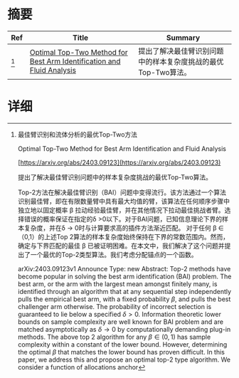 # 摘要

| Ref | Title | Summary |
| --- | --- | --- |
| [^1] | [Optimal Top-Two Method for Best Arm Identification and Fluid Analysis](https://arxiv.org/abs/2403.09123) | 提出了解决最佳臂识别问题中的样本复杂度挑战的最优Top-Two算法。 |

# 详细

[^1]: 最佳臂识别和流体分析的最优Top-Two方法

    Optimal Top-Two Method for Best Arm Identification and Fluid Analysis

    [https://arxiv.org/abs/2403.09123](https://arxiv.org/abs/2403.09123)

    提出了解决最佳臂识别问题中的样本复杂度挑战的最优Top-Two算法。

    

    Top-2方法在解决最佳臂识别（BAI）问题中变得流行。该方法通过一个算法识别最佳臂，即在有限数量臂中具有最大均值的臂，该算法在任何顺序步骤中独立地以固定概率 β 拉动经验最佳臂，并在其他情况下拉动最佳挑战者臂。选择错误的概率保证在指定的δ >0以下。对于BAI问题，已知信息理论下界的样本复杂度，并在δ → 0时与计算要求高的插件方法渐近匹配。 对于任何 β ∈（0,1）的上述Top 2算法的样本复杂度始终保持在下界的常数范围内。然而，确定与下界匹配的最佳 β 已被证明困难。在本文中，我们解决了这个问题并提出了一个最优的Top-2类型算法。我们考虑分配锚点的一个函数。

    arXiv:2403.09123v1 Announce Type: new  Abstract: Top-$2$ methods have become popular in solving the best arm identification (BAI) problem. The best arm, or the arm with the largest mean amongst finitely many, is identified through an algorithm that at any sequential step independently pulls the empirical best arm, with a fixed probability $\beta$, and pulls the best challenger arm otherwise. The probability of incorrect selection is guaranteed to lie below a specified $\delta >0$. Information theoretic lower bounds on sample complexity are well known for BAI problem and are matched asymptotically as $\delta \rightarrow 0$ by computationally demanding plug-in methods. The above top 2 algorithm for any $\beta \in (0,1)$ has sample complexity within a constant of the lower bound. However, determining the optimal $\beta$ that matches the lower bound has proven difficult. In this paper, we address this and propose an optimal top-2 type algorithm. We consider a function of allocations anchor
    

